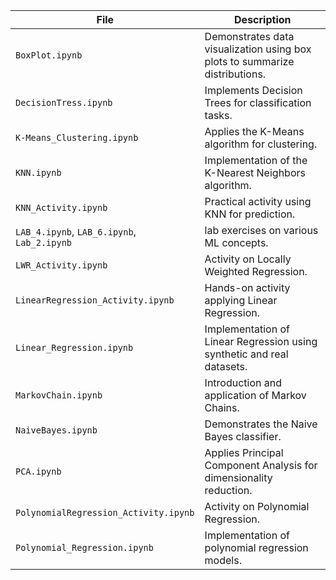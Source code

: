 | File                                        | Description                                                                 |
| ------------------------------------------- | --------------------------------------------------------------------------- |
| `BoxPlot.ipynb`                             | Demonstrates data visualization using box plots to summarize distributions. |
| `DecisionTress.ipynb`                       | Implements Decision Trees for classification tasks.                         |
| `K-Means_Clustering.ipynb`                  | Applies the K-Means algorithm for clustering.                  |
| `KNN.ipynb`                                 | Implementation of the K-Nearest Neighbors algorithm.                        |
| `KNN_Activity.ipynb`                        | Practical activity using KNN for prediction.                                |
| `LAB_4.ipynb`, `LAB_6.ipynb`, `Lab_2.ipynb` |  lab exercises on various ML concepts.                               |
| `LWR_Activity.ipynb`                        | Activity on Locally Weighted Regression.                                    |
| `LinearRegression_Activity.ipynb`           | Hands-on activity applying Linear Regression.                               |
| `Linear_Regression.ipynb`                   | Implementation of Linear Regression using synthetic and real datasets.      |
| `MarkovChain.ipynb`                         | Introduction and application of Markov Chains.                              |
| `NaiveBayes.ipynb`                          | Demonstrates the Naive Bayes classifier.                                    |
| `PCA.ipynb`                                 | Applies Principal Component Analysis for dimensionality reduction.          |
| `PolynomialRegression_Activity.ipynb`       | Activity on Polynomial Regression.                                          |
| `Polynomial_Regression.ipynb`               | Implementation of polynomial regression models.                             |
